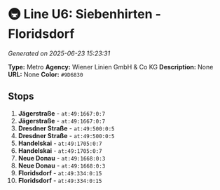 # 🚇 Line U6: Siebenhirten - Floridsdorf

*Generated on 2025-06-23 15:23:31*

**Type:** Metro
**Agency:** Wiener Linien GmbH & Co KG
**Description:** None
**URL:** None
**Color:** `#9D6830`

## Stops

1. **Jägerstraße** - `at:49:1667:0:7`
2. **Jägerstraße** - `at:49:1667:0:7`
3. **Dresdner Straße** - `at:49:500:0:5`
4. **Dresdner Straße** - `at:49:500:0:5`
5. **Handelskai** - `at:49:1705:0:7`
6. **Handelskai** - `at:49:1705:0:7`
7. **Neue Donau** - `at:49:1668:0:3`
8. **Neue Donau** - `at:49:1668:0:3`
9. **Floridsdorf** - `at:49:334:0:15`
10. **Floridsdorf** - `at:49:334:0:15`